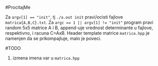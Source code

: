 #ProcitajMe

Za `argv[1] == "init"`, tj `./a.out init` pravi/ocisti fajlove `matrica{A,B,C}.txt`.
Za `argc == 1 || argv[1] != "init"` program pravi random 5x5 matrice A i B, append-uje vrednost determinante u fajlove, respektivno, i racuna C=AxB.
Header template matrice `matrica.hpp` je namenjen da se prikompajluje, malo je poveci.

#TODO

1. izmena imena var u `matrica.hpp`
